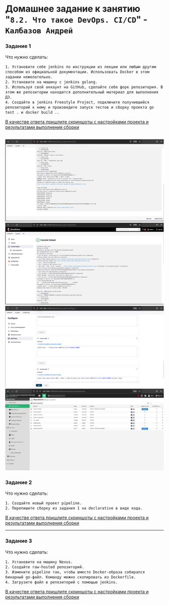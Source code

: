 # Домашнее задание к занятию "`8.2. Что такое DevOps. СI/СD`" - `Калбазов Андрей`

### Задание 1

Что нужно сделать:

    1. Установите себе jenkins по инструкции из лекции или любым другим способом из официальной документации. Использовать Docker в этом задании нежелательно.
    2. Установите на машину с jenkins golang.
    3. Используя свой аккаунт на GitHub, сделайте себе форк репозитория. В этом же репозитории находится дополнительный материал для выполнения ДЗ.
    4. Создайте в jenkins Freestyle Project, подключите получившийся репозиторий к нему и произведите запуск тестов и сборку проекта go test . и docker build ..

<ins>В качестве ответа пришлите скриншоты с настройками проекта и результатами выполнения сборки<ins>

![img](img/img01.png)
![img](img/img02.png)
![img](img/img03.png)
![img](img/img04.png)
---
    
### Задание 2

Что нужно сделать:

    1. Создайте новый проект pipeline.
    2. Перепишите сборку из задания 1 на declarative в виде кода.

<ins>В качестве ответа пришлите скриншоты с настройками проекта и результатами выполнения сборки<ins>

---
    
### Задание 3

Что нужно сделать:

    1. Установите на машину Nexus.
    2. Создайте raw-hosted репозиторий.
    3. Измените pipeline так, чтобы вместо Docker-образа собирался бинарный go-файл. Команду можно скопировать из Dockerfile.
    4. Загрузите файл в репозиторий с помощью jenkins.

<ins>В качестве ответа пришлите скриншоты с настройками проекта и результатами выполнения сборки<ins>

